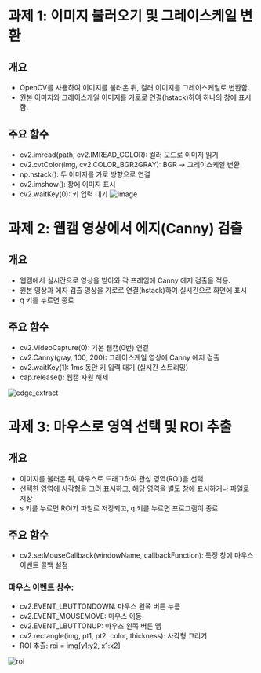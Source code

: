# 과제 1: 이미지 불러오기 및 그레이스케일 변환

## 개요 
- OpenCV를 사용하여 이미지를 불러온 뒤, 컬러 이미지를 그레이스케일로 변환함.
- 원본 이미지와 그레이스케일 이미지를 가로로 연결(hstack)하여 하나의 창에 표시함.

## 주요 함수
- cv2.imread(path, cv2.IMREAD_COLOR): 컬러 모드로 이미지 읽기
- cv2.cvtColor(img, cv2.COLOR_BGR2GRAY): BGR → 그레이스케일 변환
- np.hstack(): 두 이미지를 가로 방향으로 연결
- cv2.imshow(): 창에 이미지 표시
- cv2.waitKey(0): 키 입력 대기
![image](https://github.com/user-attachments/assets/b094b287-5433-4de5-a348-82561221efbf)


# 과제 2: 웹캠 영상에서 에지(Canny) 검출
## 개요
- 웹캠에서 실시간으로 영상을 받아와 각 프레임에 Canny 에지 검출을 적용.
- 원본 영상과 에지 검출 영상을 가로로 연결(hstack)하여 실시간으로 화면에 표시
- q 키를 누르면 종료

## 주요 함수
- cv2.VideoCapture(0): 기본 웹캠(0번) 연결
- cv2.Canny(gray, 100, 200): 그레이스케일 영상에 Canny 에지 검출
- cv2.waitKey(1): 1ms 동안 키 입력 대기 (실시간 스트리밍)
- cap.release(): 웹캠 자원 해제

![edge_extract](https://github.com/user-attachments/assets/35d72eb1-6444-48d4-8818-93decfa7c193)

# 과제 3: 마우스로 영역 선택 및 ROI 추출

## 개요
- 이미지를 불러온 뒤, 마우스로 드래그하여 관심 영역(ROI)을 선택
- 선택한 영역에 사각형을 그려 표시하고, 해당 영역을 별도 창에 표시하거나 파일로 저장
- s 키를 누르면 ROI가 파일로 저장되고, q 키를 누르면 프로그램이 종료

## 주요 함수
- cv2.setMouseCallback(windowName, callbackFunction): 특정 창에 마우스 이벤트 콜백 설정
### 마우스 이벤트 상수:
- cv2.EVENT_LBUTTONDOWN: 마우스 왼쪽 버튼 누름
- cv2.EVENT_MOUSEMOVE: 마우스 이동
- cv2.EVENT_LBUTTONUP: 마우스 왼쪽 버튼 뗌
- cv2.rectangle(img, pt1, pt2, color, thickness): 사각형 그리기
- ROI 추출: roi = img[y1:y2, x1:x2]

![roi](https://github.com/user-attachments/assets/e835e0bb-9fc9-45a7-a1ba-54ae6694e188)

